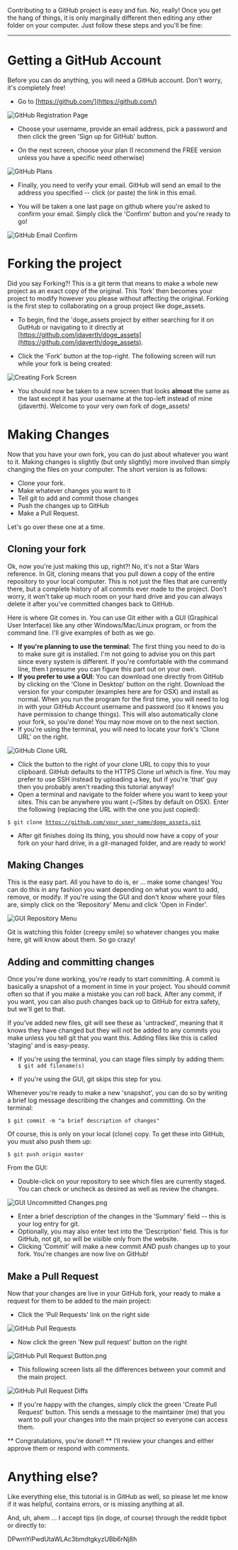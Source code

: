 Contributing to a GitHub project is easy and fun.  No, really!  Once you get the hang of things, it is only marginally different then editing any other folder on your computer.  Just follow these steps and you'll be fine:

***

# Getting a GitHub Account

Before you can do anything, you will need a GitHub account.  Don't worry, it's completely free!

* Go to [https://github.com/](https://github.com/)

![GitHub Registration Page](images/GitHub_Registration.png)

* Choose your username, provide an email address, pick a password and then click the green 'Sign up for GitHub' button.
 
* On the next screen, choose your plan (I recommend the FREE version unless you have a specific need otherwise)

![GitHub Plans](images/GitHub_Plan_Options.png)

* Finally, you need to verify your email.  GitHub will send an email to the address you specified -- click (or paste) the link in this email.

* You will be taken a one last page on github where you're asked to confirm your email.  Simply click the 'Confirm' button and you're ready to go!

![GitHub Email Confirm](images/GitHub_Email_Confirm.png)

# Forking the project

Did you say Forking?!  This is a git term that means to make a whole new project as an exact copy of the original.  This 'fork' then becomes your project to modify however you please without affecting the original.  Forking is the first step to collaborating on a group project like doge_assets.

* To begin, find the 'doge_assets project by either searching for it on GutHub or navigating to it directly at [https://github.com/jdaverth/doge_assets](https://github.com/jdaverth/doge_assets).

* Click the 'Fork' button at the top-right.  The following screen will run while your fork is being created:

![Creating Fork Screen](images/Creating_Fork.png)

* You should now be taken to a new screen that looks __almost__ the same as the last except it has your username at the top-left instead of mine (jdaverth).  Welcome to your very own fork of doge_assets!

# Making Changes

Now that you have your own fork, you can do just about whatever you want to it.  Making changes is slightly (but only slightly) more involved than simply changing the files on your computer.  The short version is as follows:

* Clone your fork.
* Make whatever changes you want to it
* Tell git to add and commit those changes
* Push the changes up to GitHub
* Make a Pull Request.

Let's go over these one at a time.

## Cloning your fork

Ok, now you're just making this up, right?!  No, it's not a Star Wars reference.  In Git, cloning means that you pull down a copy of the entire repository to your local computer.  This is not just the files that are currently there, but a complete history of all commits ever made to the project.  Don't worry, it won't take up much room on your hard drive and you can always delete it after you've committed changes back to GitHub.

Here is where Git comes in.  You can use Git either with a GUI (Graphical User Interface) like any other Windows/Mac/Linux program, or from the command line.  I'll give examples of both as we go.

* **If you're planning to use the terminal**: The first thing you need to do is to make sure git is installed.  I'm not going to advise you on this part since every system is different.  If you're comfortable with the command line, then I presume you can figure this part out on your own.
* **If you prefer to use a GUI**: You can download one directly from GitHub by clicking on the 'Clone in Desktop' button on the right.  Download the version for your computer (examples here are for OSX) and install as normal.  When you run the program for the first time, you will need to log in with your GitHub Account username and password (so it knows you have permission to change things).  This will also automatically clone your fork, so you're done!  You may now move on to the next section.
* If you're using the terminal, you will need to locate your fork's 'Clone URL' on the right.

![GitHub Clone URL](images/GitHub_Clone_URL.png)

* Click the button to the right of your clone URL to copy this to your clipboard.  GitHub defaults to the HTTPS Clone url which is fine.  You may prefer to use SSH instead by uploading a key, but if you're 'that' guy then you probably aren't reading this tutorial anyway!  
* Open a terminal and navigate to the folder where you want to keep your sites.  This can be anywhere you want (~/Sites by default on OSX).  Enter the following (replacing the URL with the one you just copied):

<code>$ git clone https://github.com/your_user_name/doge_assets.git</code>

* After git finishes doing its thing, you should now have a copy of your fork on your hard drive, in a git-managed folder, and are ready to work!

## Making Changes

This is the easy part.  All you have to do is, er ... make some changes!  You can do this in any fashion you want depending on what you want to add, remove, or modify.  If you're using the GUI and don't know where your files are, simply click on the 'Repository' Menu and click 'Open in Finder'.

![GUI Repository Menu](images/GUI_Repository_Menu.png)

Git is watching this folder (creepy smile) so whatever changes you make here, git will know about them.  So go crazy!

## Adding and committing changes

Once you're done working, you're ready to start committing.  A commit is basically a snapshot of a moment in time in your project.  You should commit often so that if you make a mistake you can roll back.  After any commit, if you want, you can also push changes back up to GitHub for extra safety, but we'll get to that.

If you've added new files, git will see these as 'untracked', meaning that it knows they have changed but they will not be added to any commits you make unless you tell git that you want this.  Adding files like this is called 'staging' and is easy-peasy.

* If you're using the terminal, you can stage files simply by adding them:
<code> $ git add filename(s)</code>

* If you're using the GUI, git skips this step for you.

Whenever you're ready to make a new 'snapshot', you can do so by writing a brief log message describing the changes and committing.  On the terminal:

<code>$ git commit -m "a brief description of changes"</code>

Of course, this is only on your local (clone) copy.  To get these into GitHub, you must also push them up:

<code>$ git push origin master</code>

From the GUI:

* Double-click on your repository to see which files are currently staged.  You can check or uncheck as desired as well as review the changes.
 
![GUI Uncommitted Changes.png](images/GUI_Uncommitted_Changes.png)

* Enter a brief description of the changes in the 'Summary' field -- this is your log entry for git.
* Optionally, you may also enter text into the 'Description' field.  This is for GitHub, not git, so will be visible only from the website.
* Clicking 'Commit' will make a new commit AND push changes up to your fork.  You're changes are now live on GitHub!

## Make a Pull Request

Now that your changes are live in your GitHub fork, your ready to make a request for them to be added to the main project:

* Click the 'Pull Requests' link on the right side

![GitHub Pull Requests](images/GitHub_Pull_Requests.png)

* Now click the green 'New pull request' button on the right

![GitHub Pull Request Button.png](images/GitHub_Pull_Request_Button.png)

* This following screen lists all the differences between your commit and the main project.

![GitHub Pull Request Diffs](images/GitHub_Pull_Request_Diffs.png)

* If you're happy with the changes, simply click the green 'Create Pull Request' button.  This sends a message to the maintainer (me) that you want to pull your changes into the main project so everyone can access them.  

** Congratulations, you're done!! **  I'll review your changes and either approve them or respond with comments.

# Anything else?

Like everything else, this tutorial is in GitHub as well, so please let me know if it was helpful, contains errors, or is missing anything at all.

And, uh, ahem ... I accept tips (in doge, of course) through the reddit tipbot or directly to:

DPwmYiPwdUtaWLAc3bmdtgkyzUBb6rNj8h

